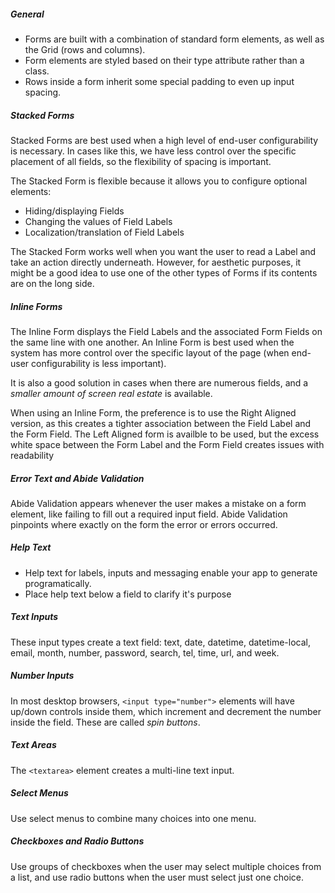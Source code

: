 ##### General
* Forms are built with a combination of standard form elements, as well as the Grid (rows and columns).
* Form elements are styled based on their type attribute rather than a class.
* Rows inside a form inherit some special padding to even up input spacing.

##### Stacked Forms

Stacked Forms are best used when a high level of end-user configurability is necessary. In cases like this, we have less control over the specific placement of all fields, so the flexibility of spacing is important.

The Stacked Form is flexible because it allows you to configure optional elements:
* Hiding/displaying Fields
* Changing the values of Field Labels
* Localization/translation of Field Labels

The Stacked Form works well when you want the user to read a Label and take an action directly underneath. However, for aesthetic purposes, it might be a good idea to use one of the other types of Forms if its contents are on the long side.

##### Inline Forms

The Inline Form displays the Field Labels and the associated Form Fields on the same line with one another. An Inline Form is best used when the system has more control over the specific layout of the page (when end-user configurability is less important).

It is also a good solution in cases when there are numerous fields, and a *smaller amount of screen real estate* is available.

When using an Inline Form, the preference is to use the Right Aligned version, as this creates a tighter association between the Field Label and the Form Field. The Left Aligned form is availble to be used, but the excess white space between the Form Label and the Form Field creates issues with readability

##### Error Text and Abide Validation
Abide Validation appears whenever the user makes a mistake on a form element, like failing to fill out a required input field. Abide Validation pinpoints where exactly on the form the error or errors occurred. 

##### Help Text
* Help text for labels, inputs and messaging enable your app to generate programatically. 
* Place help text below a field to clarify it's purpose

##### Text Inputs

These input types create a text field: text, date, datetime, datetime-local, email, month, number, password, search, tel, time, url, and week.

##### Number Inputs

In most desktop browsers, `<input type="number">` elements will have up/down controls inside them, which increment and decrement the number inside the field. These are called *spin buttons*. 

##### Text Areas

The `<textarea>` element creates a multi-line text input.

##### Select Menus

Use select menus to combine many choices into one menu.

##### Checkboxes and Radio Buttons

Use groups of checkboxes when the user may select multiple choices from a list, and use radio buttons when the user must select just one choice.







